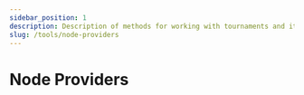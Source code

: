 ```yaml
---
sidebar_position: 1
description: Description of methods for working with tournaments and its players
slug: /tools/node-providers
---
```


# Node Providers

